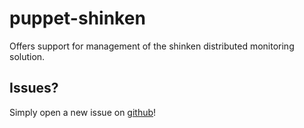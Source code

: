 puppet-shinken
==============

Offers support for management of the shinken distributed monitoring solution.

Issues?
-------

Simply open a new issue on [github](https://github.com/OpenConceptConsulting/puppet-shinken/issues)!

